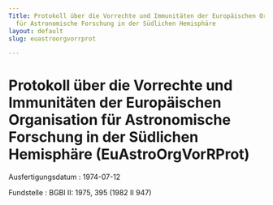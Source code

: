 ```yaml
---
Title: Protokoll über die Vorrechte und Immunitäten der Europäischen Organisation
  für Astronomische Forschung in der Südlichen Hemisphäre
layout: default
slug: euastroorgvorrprot

---
```


# Protokoll über die Vorrechte und Immunitäten der Europäischen Organisation für Astronomische Forschung in der Südlichen Hemisphäre (EuAstroOrgVorRProt)

Ausfertigungsdatum
:   1974-07-12

Fundstelle
:   BGBl II: 1975, 395 (1982 II 947)

